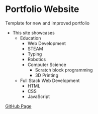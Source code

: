 # Portfolio Website
Template for new and improved portfolio

- This site showcases
    - Education
        - Web Development
        - STEAM
        - Typing
        - Robotics
        - Computer Science
            - Scratch block programming
            - 3D Printing
    - Full Stack Web Development
        - HTML
        - CSS
        - JavaScript

[GitHub Page](https://ejbronze.github.io/)
